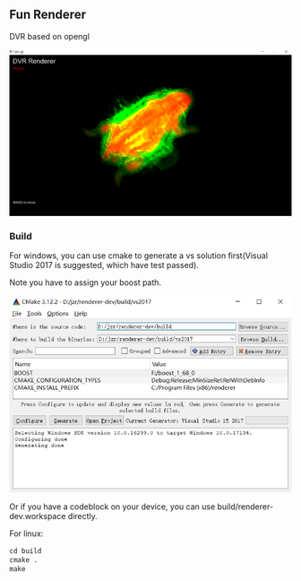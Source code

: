 ## Fun Renderer

[//]: # (Begin current test results)

DVR based on opengl

![Screenshot](https://github.com/Bairuo/dvr-gl/raw/master/meta/example.png)

### Build
For windows, you can use cmake to generate a vs solution first(Visual Studio 2017 is suggested, which have test passed).

Note you have to assign your boost path.

![Screenshot](https://github.com/Bairuo/dvr-gl/raw/master/meta/cmake.jpg)

Or if you have a codeblock on your device, you can use build/renderer-dev.workspace directly.

For linux: 

```
cd build
cmake .
make
```
